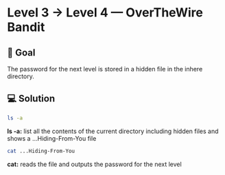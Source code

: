 # Level 3 → Level 4 — OverTheWire Bandit 

## 🎯 Goal

The password for the next level is stored in a hidden file in the inhere directory.

## 💻 Solution 

```bash
ls -a
```

**ls -a:** list all the contents of the current directory including hidden files and shows a ...Hiding-From-You file

```bash
cat ...Hiding-From-You
```
**cat:** reads the file and outputs the password for the next level 